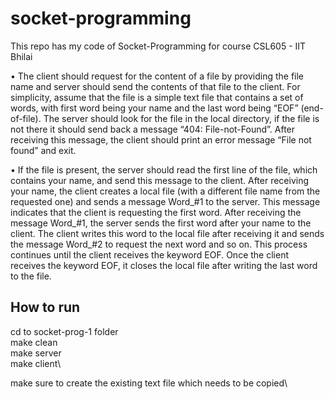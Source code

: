 # socket-programming
This repo has my code of Socket-Programming for course CSL605 - IIT Bhilai

• The client should request for the content of a file by providing the file name and server should send the
contents of that file to the client. For simplicity, assume that the file is a simple text file that contains a set of
words, with first word being your name and the last word being “EOF” (end-of-file). The server should look for
the file in the local directory, if the file is not there it should send back a message “404: File-not-Found”. After
receiving this message, the client should print an error message “File not found” and exit.

• If the file is present, the server should read the first line of the file, which contains your name, and send this
message to the client. After receiving your name, the client creates a local file (with a different file name from
the requested one) and sends a message Word_#1 to the server. This message indicates that the client is
requesting the first word. After receiving the message Word_#1, the server sends the first word after your
name to the client. The client writes this word to the local file after receiving it and sends the message
Word_#2 to request the next word and so on. This process continues until the client receives the keyword EOF.
Once the client receives the keyword EOF, it closes the local file after writing the last word to the file.

## How to run
cd to socket-prog-1 folder\
make clean\
make server\
make client\

make sure to create the existing text file which needs to be copied\